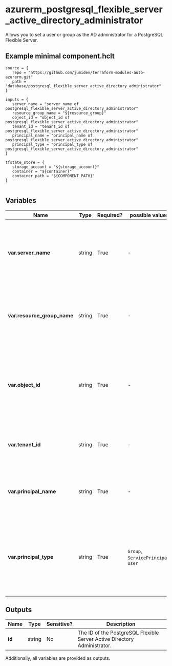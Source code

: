 # azurerm_postgresql_flexible_server_active_directory_administrator

Allows you to set a user or group as the AD administrator for a PostgreSQL Flexible Server.

## Example minimal component.hclt

```hcl
source = {
   repo = "https://github.com/jumidev/terraform-modules-auto-azurerm.git" 
   path = "database/postgresql_flexible_server_active_directory_administrator" 
}

inputs = {
   server_name = "server_name of postgresql_flexible_server_active_directory_administrator" 
   resource_group_name = "${resource_group}" 
   object_id = "object_id of postgresql_flexible_server_active_directory_administrator" 
   tenant_id = "tenant_id of postgresql_flexible_server_active_directory_administrator" 
   principal_name = "principal_name of postgresql_flexible_server_active_directory_administrator" 
   principal_type = "principal_type of postgresql_flexible_server_active_directory_administrator" 
}

tfstate_store = {
   storage_account = "${storage_account}" 
   container = "${container}" 
   container_path = "${COMPONENT_PATH}" 
}


```

## Variables

| Name | Type | Required? |  possible values |  Description |
| ---- | ---- | --------- |  ----------- | ----------- |
| **var.server_name** | string | True | -  |  The name of the PostgreSQL Flexible Server on which to set the administrator. Changing this forces a new resource to be created. | 
| **var.resource_group_name** | string | True | -  |  The name of the resource group for the PostgreSQL Server. Changing this forces a new resource to be created. | 
| **var.object_id** | string | True | -  |  The object ID of a user, service principal or security group in the Azure Active Directory tenant set as the Flexible Server Admin. Changing this forces a new resource to be created. | 
| **var.tenant_id** | string | True | -  |  The Azure Tenant ID. Changing this forces a new resource to be created. | 
| **var.principal_name** | string | True | -  |  The name of Azure Active Directory principal. Changing this forces a new resource to be created. | 
| **var.principal_type** | string | True | `Group`, `ServicePrincipal`, `User`  |  The type of Azure Active Directory principal. Possible values are `Group`, `ServicePrincipal` and `User`. Changing this forces a new resource to be created. | 



## Outputs

| Name | Type | Sensitive? | Description |
| ---- | ---- | --------- | --------- |
| **id** | string | No  | The ID of the PostgreSQL Flexible Server Active Directory Administrator. | 

Additionally, all variables are provided as outputs.

